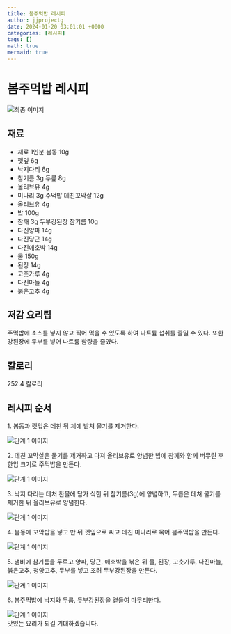 ```yaml
---
title: 봄주먹밥 레시피
author: jjprojectg
date: 2024-01-20 03:01:01 +0000
categories: [레시피]
tags: []
math: true
mermaid: true
---
```

<meta name="og:type" content="website"/>
<meta charset="UTF-8"/>
<div class="header">
  <h1>봄주먹밥 레시피</h1>
</div>

<div class="container my-4">
  <div class="row">
    <div class="col-12 col-md-6">
      <div class="recipe-image">
        <img src="http://www.foodsafetykorea.go.kr/uploadimg/20160318/20160318051200_1458288720482.png" class="step-image" alt="최종 이미지"/>
      </div>
    </div>
    <div class="col-12 col-md-6">
      <div class="ingredients">
        <h2>재료</h2>
        <ul class="card">
          <li> 재료 1인분 봄동 10g </li>
          <li>  깻잎 6g </li>
          <li>  낙지다리 6g </li>
          <li>  참기름 3g 두릎 8g </li>
          <li>  올리브유 4g </li>
          <li>  미나리 3g 주먹밥 데친꼬막살 12g </li>
          <li>  올리브유 4g </li>
          <li>  밥 100g </li>
          <li>  참깨 3g 두부강된장 참기름 10g </li>
          <li>  다진양파 14g </li>
          <li>  다진당근 14g </li>
          <li>  다진애호박 14g </li>
          <li>  물 150g </li>
          <li>  된장 14g </li>
          <li>  고춧가루 4g </li>
          <li>  다진마늘 4g </li>
          <li>  붉은고추 4g </li>
</ul>
      </div>
    </div>
    <div class="col-12 col-md-6">
      <div class="ingredients">
        <h2>저감 요리팁</h2>
        <div class="card"> 
          <p>
            주먹밥에 소스를 넣지 않고 찍어 먹을 수 있도록 하여 나트륨 섭취를 줄일 수 있다. 또한 강된장에 두부를 넣어 나트륨 함량을 줄였다.
          </p>
        </div>
      </div>
      <div class="ingredients">
        <h2>칼로리</h2>
        <div class="card"> 
          <p>
            252.4 칼로리
          </p>
        </div>
      </div>
    </div>
  </div>

  <h2 class="my-4">레시피 순서</h2>
  <div class="card recipe-card">
    <div class="card-body recipe-step">
      <p class="card-text step-description">1. 봄동과 깻잎은 데친 뒤 체에 밭쳐 물기를 제거한다.</p>
      <img src="http://www.foodsafetykorea.go.kr/uploadimg/cook/774-1.jpg" alt="단계 1 이미지" class="step-image"/>
    </div>
  </div>
  <div class="card recipe-card">
    <div class="card-body recipe-step">
      <p class="card-text step-description">2. 데친 꼬막살은 물기를 제거하고 다져 올리브유로 양념한 밥에 참께와 함께 버무린 후 한입 크기로 주먹밥을 만든다.</p>
      <img src="http://www.foodsafetykorea.go.kr/uploadimg/cook/774-2.jpg" alt="단계 1 이미지" class="step-image"/>
    </div>
  </div>
  <div class="card recipe-card">
    <div class="card-body recipe-step">
      <p class="card-text step-description">3. 낙지 다리는 데처 찬물에 담가 식힌 뒤 참기름(3g)에 양념하고, 두릅은 데쳐 물기를 제거한 뒤 올리브유로 양념한다.</p>
      <img src="http://www.foodsafetykorea.go.kr/uploadimg/cook/774-3.jpg" alt="단계 1 이미지" class="step-image"/>
    </div>
  </div>
  <div class="card recipe-card">
    <div class="card-body recipe-step">
      <p class="card-text step-description">4. 봄동에 꼬막밥을 넣고 만 뒤 껫잎으로 싸고 데친 미나리로 묶어 봄주먹밥을 만든다.</p>
      <img src="http://www.foodsafetykorea.go.kr/uploadimg/cook/774-4.jpg" alt="단계 1 이미지" class="step-image"/>
    </div>
  </div>
  <div class="card recipe-card">
    <div class="card-body recipe-step">
      <p class="card-text step-description">5. 냄비에 참기름을 두르고 양파, 당근, 애호박을 볶은 뒤 물, 된장, 고춧가루, 다진마늘, 붉은고추, 청양고추, 두부를 넣고 조려 두부강된장을 만든다.</p>
      <img src="http://www.foodsafetykorea.go.kr/uploadimg/cook/774-5.jpg" alt="단계 1 이미지" class="step-image"/>
    </div>
  </div>
  <div class="card recipe-card">
    <div class="card-body recipe-step">
      <p class="card-text step-description">6. 봄주먹밥에 낙지와 두릅, 두부강된장을 곁들여 마무리한다.</p>
      <img src="http://www.foodsafetykorea.go.kr/uploadimg/cook/774-6.jpg" alt="단계 1 이미지" class="step-image"/>
    </div>
  </div>

</div>
맛있는 요리가 되길 기대하겠습니다.
